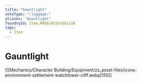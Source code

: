 ```yaml
---
title: "Gauntlight"
noteType: ":luggage:"
aliases: "Gauntlight"
foundryId: Item.MWS6rOCSHJDQix3B
tags:
  - Item
---
```


# Gauntlight
![[Mechanics/Character Building/Equipment/zz_asset-files/icons-environment-settlement-watchtower-cliff.webp|150]]
